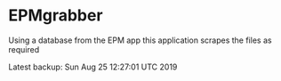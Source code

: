 # EPMgrabber
Using a database from the EPM app this application scrapes the files as required


Latest backup: Sun Aug 25 12:27:01 UTC 2019
